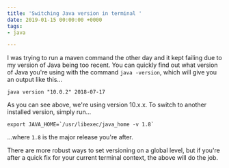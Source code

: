 ```yaml
---
title: 'Switching Java version in terminal '
date: 2019-01-15 00:00:00 +0000
tags:
- java

---
```

I was trying to run a maven command the other day and it kept failing due to my version of Java being too recent. You can quickly find out what version of Java you're using with the command `java -version`, which will give you an output like this...

    java version "10.0.2" 2018-07-17

As you can see above, we're using version 10.x.x. To switch to another installed version, simply run...

    export JAVA_HOME=`/usr/libexec/java_home -v 1.8`

...where `1.8` is the major release you're after.

There are more robust ways to set versioning on a global level, but if you're after a quick fix for your current terminal context, the above will do the job.